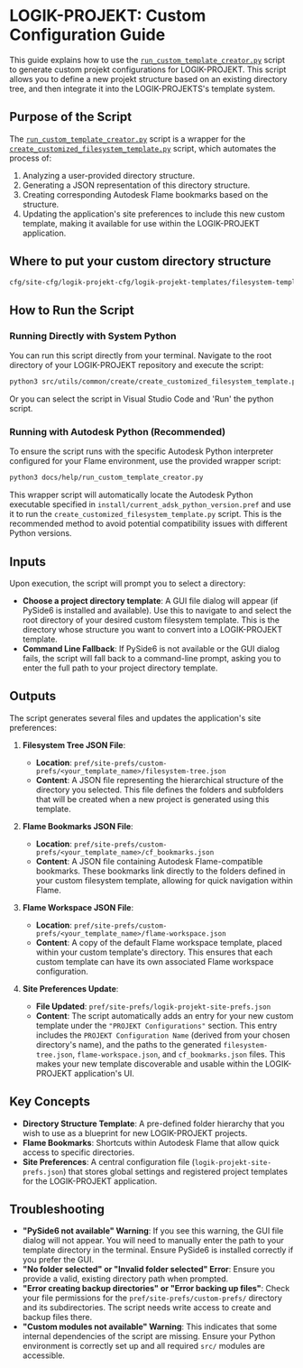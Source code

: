 # LOGIK-PROJEKT: Custom Configuration Guide

This guide explains how to use the [`run_custom_template_creator.py`](./run_custom_template_creator.py) script to generate custom projekt configurations for LOGIK-PROJEKT. This script allows you to define a new projekt structure based on an existing directory tree, and then integrate it into the LOGIK-PROJEKTS's template system.

## Purpose of the Script

The [`run_custom_template_creator.py`](./run_custom_template_creator.py) script is a wrapper for the [`create_customized_filesystem_template.py`](../src/utils/common/create/create_customized_filesystem_template.py) script, which automates the process of:
1.  Analyzing a user-provided directory structure.
2.  Generating a JSON representation of this directory structure.
3.  Creating corresponding Autodesk Flame bookmarks based on the structure.
4.  Updating the application's site preferences to include this new custom template, making it available for use within the LOGIK-PROJEKT application.

## Where to put your custom directory structure

```bash
cfg/site-cfg/logik-projekt-cfg/logik-projekt-templates/filesystem-templates/custom-filesystem-templates
```

## How to Run the Script

### Running Directly with System Python

You can run this script directly from your terminal. Navigate to the root directory of your LOGIK-PROJEKT repository and execute the script:

```bash
python3 src/utils/common/create/create_customized_filesystem_template.py
```
Or you can select the script in Visual Studio Code and 'Run' the python script.

### Running with Autodesk Python (Recommended)

To ensure the script runs with the specific Autodesk Python interpreter configured for your Flame environment, use the provided wrapper script:

```bash
python3 docs/help/run_custom_template_creator.py
```

This wrapper script will automatically locate the Autodesk Python executable specified in `install/current_adsk_python_version.pref` and use it to run the `create_customized_filesystem_template.py` script. This is the recommended method to avoid potential compatibility issues with different Python versions.


## Inputs

Upon execution, the script will prompt you to select a directory:

*   **Choose a project directory template**: A GUI file dialog will appear (if PySide6 is installed and available). Use this to navigate to and select the root directory of your desired custom filesystem template. This is the directory whose structure you want to convert into a LOGIK-PROJEKT template.
*   **Command Line Fallback**: If PySide6 is not available or the GUI dialog fails, the script will fall back to a command-line prompt, asking you to enter the full path to your project directory template.

## Outputs

The script generates several files and updates the application's site preferences:

1.  **Filesystem Tree JSON File**:
    *   **Location**: `pref/site-prefs/custom-prefs/<your_template_name>/filesystem-tree.json`
    *   **Content**: A JSON file representing the hierarchical structure of the directory you selected. This file defines the folders and subfolders that will be created when a new project is generated using this template.

2.  **Flame Bookmarks JSON File**:
    *   **Location**: `pref/site-prefs/custom-prefs/<your_template_name>/cf_bookmarks.json`
    *   **Content**: A JSON file containing Autodesk Flame-compatible bookmarks. These bookmarks link directly to the folders defined in your custom filesystem template, allowing for quick navigation within Flame.

3.  **Flame Workspace JSON File**:
    *   **Location**: `pref/site-prefs/custom-prefs/<your_template_name>/flame-workspace.json`
    *   **Content**: A copy of the default Flame workspace template, placed within your custom template's directory. This ensures that each custom template can have its own associated Flame workspace configuration.

4.  **Site Preferences Update**:
    *   **File Updated**: `pref/site-prefs/logik-projekt-site-prefs.json`
    *   **Content**: The script automatically adds an entry for your new custom template under the `"PROJEKT Configurations"` section. This entry includes the `PROJEKT Configuration Name` (derived from your chosen directory's name), and the paths to the generated `filesystem-tree.json`, `flame-workspace.json`, and `cf_bookmarks.json` files. This makes your new template discoverable and usable within the LOGIK-PROJEKT application's UI.

## Key Concepts

*   **Directory Structure Template**: A pre-defined folder hierarchy that you wish to use as a blueprint for new LOGIK-PROJEKT projects.
*   **Flame Bookmarks**: Shortcuts within Autodesk Flame that allow quick access to specific directories.
*   **Site Preferences**: A central configuration file (`logik-projekt-site-prefs.json`) that stores global settings and registered project templates for the LOGIK-PROJEKT application.

## Troubleshooting

*   **"PySide6 not available" Warning**: If you see this warning, the GUI file dialog will not appear. You will need to manually enter the path to your template directory in the terminal. Ensure PySide6 is installed correctly if you prefer the GUI.
*   **"No folder selected" or "Invalid folder selected" Error**: Ensure you provide a valid, existing directory path when prompted.
*   **"Error creating backup directories" or "Error backing up files"**: Check your file permissions for the `pref/site-prefs/custom-prefs/` directory and its subdirectories. The script needs write access to create and backup files there.
*   **"Custom modules not available" Warning**: This indicates that some internal dependencies of the script are missing. Ensure your Python environment is correctly set up and all required `src/` modules are accessible.
